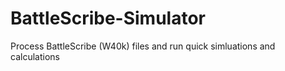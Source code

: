# BattleScribe-Simulator
Process BattleScribe (W40k) files and run quick simluations and calculations
